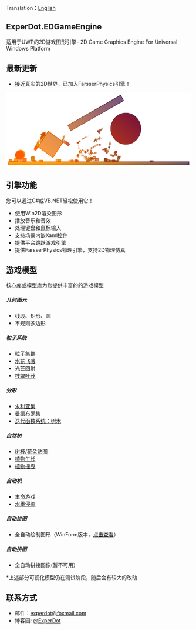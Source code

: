 ﻿Translation：[English](./README.md)

## ExperDot.EDGameEngine
适用于UWP的2D游戏图形引擎- 2D Game Graphics Engine For Universal Windows Platform

## 最新更新 
- 接近真实的2D世界，已加入FarsserPhysics引擎！

![Physics](Documentation/Images/Physics/Sample_Physic_01.png)

## 引擎功能
您可以通过C#或VB.NET轻松使用它！
- 使用Win2D渲染图形
- 播放音乐和音效
- 处理键盘和鼠标输入
- 支持场景内嵌Xaml控件
- 提供平台跳跃游戏引擎
- 提供FarsserPhysics物理引擎，支持2D物理仿真

## 游戏模型
核心库或模型库为您提供丰富的的游戏模型

##### 几何图元
- 线段、矩形、圆
- 不规则多边形

##### 粒子系统
- [粒子集群](Documentation/Images/ParticleSystem/Sample_ParticleSystem_01.png)
- [水花飞溅](Documentation/Images/ParticleSystem/Sample_ParticleSystem_02.png)
- [光芒四射](Documentation/Images/ParticleSystem/Sample_ParticleSystem_03.png)
- [枝繁叶茂](Documentation/Images/ParticleSystem/Sample_ParticleSystem_04.png)

##### 分形
- [朱利亚集](Documentation/Images/Fractal/Sample_Fractal_03.png)
- [曼德布罗集](Documentation/Images/Fractal/Sample_Fractal_01.png)
- [迭代函数系统：树木](Documentation/Images/Fractal/Sample_Fractal_02.png)

##### 自然树
- [树枝/花朵贴图](Documentation/Images/NatureTree/Sample_NatureTree_01.png)
- [植物生长](Documentation/Images/NatureTree/Dynamic/Dynamic_NatureTree_02.gif)
- [植物摇曳](Documentation/Images/NatureTree/Dynamic/Dynamic_NatureTree_01.gif)

##### 自动机
- [生命游戏](Documentation/Images/Automata/Sample_CelluarAutomata_01.png)
- [水墨侵染](Documentation/Images/Automata/Sample_CelluarAutomata_02.png)

##### 自动绘图
- 全自动绘制图形（WinForm版本，[点击查看](https://github.com/experdot/ExperDot.AutomaticDrawing)）

##### 自动拼图
- 全自动拼接图像(暂不可用）

*上述部分可视化模型仍在测试阶段，随后会有较大的改动

## 联系方式
* 邮件：experdot@foxmail.com
* 博客园: [@ExperDot](http://www.cnblogs.com/experdot/)
